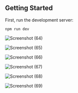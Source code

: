 ## Getting Started

First, run the development server:

```terminal
npm run dev
```

![Screenshot (64)](https://github.com/anilrai4001/Promps-Hub/assets/79553966/cb08e3db-5ba6-4921-8617-4c2146acb049)

![Screenshot (65)](https://github.com/anilrai4001/Promps-Hub/assets/79553966/c2c9a74c-d5b0-4228-8154-9625b2311f91)

![Screenshot (66)](https://github.com/anilrai4001/Promps-Hub/assets/79553966/ba25a2c7-321f-4016-8237-4f0331b8c97d)

![Screenshot (67)](https://github.com/anilrai4001/Promps-Hub/assets/79553966/78672a06-d91c-4743-830e-0a1794d43202)

![Screenshot (68)](https://github.com/anilrai4001/Promps-Hub/assets/79553966/c3f08835-be9f-4008-9d37-b95330ae3353)

![Screenshot (69)](https://github.com/anilrai4001/Promps-Hub/assets/79553966/6a2bde2f-91c8-46d3-bbfb-4029659d90de)

